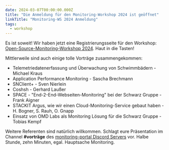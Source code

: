 ```yaml
---
date: 2024-03-07T00:00:00.000Z
title: "Die Anmeldung für den Monitoring-Workshop 2024 ist geöffnet"
linkTitle: "Monitoring-WS 2024 Anmeldung"
tags:
  - workshop
---
```

Es ist soweit! Wir haben jetzt eine Registrierungsseite für den Workshop: [Open-Source-Monitoring-Workshop 2024](https://eveeno.com/292154783). Haut in die Tasten!

Mittlerweile sind auch einige tolle Vorträge zusammengekommen:
* Telemetriedatenerfassung und Überwachung von Schwimmbädern - Michael Kraus
* Application Performance Monitoring - Sascha Brechmann
* SNClient+ - Sven Nierlein
* Coshsh - Gerhard Laußer
* SPACE - "End-2-End-Webseiten-Monitoring" bei der Schwarz Gruppe - Frank Aigner
* STACKIT Argus, wie wir einen Cloud-Monitoring-Service gebaut haben - H. Bogner, S. Rauh, O. Gnapp
* Einsatz von OMD Labs als Monitoring Lösung für die Schwarz Gruppe - Tobias Kempf

Weitere Referenten sind natürlich willkommen. Schlagt eure Präsentation im Channel **#vorträge** des [monitoring-portal Discord Servers](https://discord.gg/jDfPZ63FcJ) vor.
Halbe Stunde, zehn Minuten, egal. Hauptsache Monitoring.
